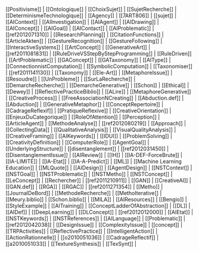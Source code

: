 [[Positivisme]] | [[Ontologique]] | [[ChoixSujet]] | [[SujetRecherche]] | [[DeterminismeTechnologique]] | [[Agency]] | [[7ART806]] | [[sujet]] | [[AIContext]] | [[AIInvestigation]] | [[AIAgent]] | [[AIDrawing]] | [[AIConcept]] | [[AIGoal]] | [[AIContact]] | [[AIProblematic]] | [[ref2012071310]] | [[ResearchPlanning]] | [[CitationFunctions]] | [[ArticleAkten]] | [[GestureRecognition]] | [[GestureFollowing]] | [[InteractiveSystems]] | [[ArtConcept]] | [[GenerativeArt]] | [[ref2011081831]] | [[RuleDriveVSStepByStepProgramming]] | [[RuleDriven]] | [[ArtProblematic]] | [[GAConcept]] | [[GATaxonomy]] | [[AIType]] | [[ConnectionnistComputation]] | [[SymbolicComputation]] | [[Taxonomiser]] | [[ref2011141130]] | [[Taxonomy]] | [[Ele-Art]] | [[MetaphoreIssue]] | [[Resoudre]] | [[UnProbleme]] | [[SurLaRecherche]] | [[DemarcheRecherche]] | [[DemarcheGenerative]] | [[Schon]] | [[Ethical]] | [[Dewey]] | [[ReflectivePracticeBiblio]] | [[ALire]] | [[MetaphoreGenerative]] | [[CreativeProcess]] | [[FreeAssociationNCreating]] | [[Abduction.def]] | [[Abduction]] | [[GenerativeMetaphor]] | [[ConceptRepertoire]] | [[CadrageReflexif]] | [[PratiqueReflexive]] | [[CreativeOrientation]] | [[EnjeuxDuCategorique]] | [[RoleOfAttention]] | [[Perception]] | [[ArticleAgent]] | [[MethodeAnalyse]] | [[ref2012080219]] | [[Approach]] | [[CollectingData]] | [[QualitativeAnalysis]] | [[VisualQualityAnalysis]] | [[CreativeFraming]] | [[AIKeywords]] | [[IDUI]] | [[ProblemSolving]] | [[CreativityDefinition]] | [[ComputerRole]] | [[AgentGoal]] | [[UnderlyingStructure]] | [[disentanglement]] | [[ref2012031450]] | [[DisentanglementIssue]] | [[AIReview]] | [[IH]] | [[IA-DEF-ForceBrute]] | [[IA-LIMITE]] | [[IA-Etat]] | [[IA-A-Predict]] | [[ML]] | [[Machine Learning Education]] | [[MLQuote]] | [[AIDesign]] | [[AgentDesign]] | [[NSTContext]] | [[NSTGoal]] | [[NSTProblematic]] | [[NSTMetho]] | [[NSTConcept]] | [[LeConcept]] | [[Rechercher]] | [[ref2011210911]] | [[GAN]] | [[CreativeAI]] | [[GAN.def]] | [[RGA]] | [[RGAC]] | [[ref2011271354]] | [[Metho]] | [[JournalDeBord]] | [[MethodeRecherche]] | [[MethoIterative]] | [[Meury.biblio]] | [[Schon.biblio]] | [[MILA]] | [[AIResources]] | [[Bengio]] | [[StyleExample]] | [[AITraining]] | [[ConceptLadderOfAbstraction]] | [[DL]] | [[AIDef]] | [[DeepLearning]] | [[DLConcept]] | [[ref2012012000]] | [[AIEtat]] | [[NSTKeywords]] | [[NSTReferences]] | [[AILanguage]] | [[Problematic]] | [[ref2012042038]] | [[DesignIssue]] | [[ComplexityIssue]] | [[concept]] | [[TRPActivities]] | [[ReflectivePractice]] | [[IntelligentAction]] | [[ActionRationnelle]] | [[o2010051036]] | [[CadrageReflectif]] | [[a2010051033]] | [[TextureSynthesis]] | [[TexSynt]] | 